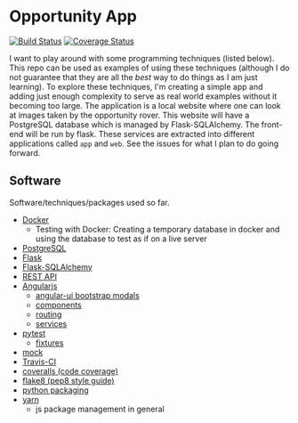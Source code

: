 # Opportunity App

[![Build Status](https://travis-ci.com/pbvarga1/docker_opportunity.svg?branch=master)](https://travis-ci.com/pbvarga1/docker_opportunity)
[![Coverage Status](https://coveralls.io/repos/github/pbvarga1/docker_opportunity/badge.svg?branch=master)](https://coveralls.io/github/pbvarga1/docker_opportunity?branch=master)

I want to play around with some programming techniques (listed below). This
repo can be used as examples of using these techniques (although I do not
guarantee that they are all the *best* way to do things as I am just learning).
To explore these techniques, I'm creating a simple app and adding just enough
complexity to serve as real world examples without it becoming too large. The
application is a local website where one can look at images taken by the
opportunity rover. This website will have a PostgreSQL database which is
managed by Flask-SQLAlchemy. The front-end will be run by flask. These services
are extracted into different applications called ``app`` and ``web``. See the
issues for what I plan to do going forward.


## Software

Software/techniques/packages used so far.

* [Docker](https://docs.docker.com/)
    * Testing with Docker: Creating a temporary database in docker and using
      the database to test as if on a live server
* [PostgreSQL](https://www.postgresql.org/docs/)
* [Flask](http://flask.pocoo.org/)
* [Flask-SQLAlchemy](http://flask-sqlalchemy.pocoo.org/2.3/)
* [REST API](https://en.wikipedia.org/wiki/Representational_state_transfer)
* [Angularjs](https://docs.angularjs.org/api)
    * [angular-ui bootstrap modals](https://angular-ui.github.io/bootstrap/#!#modal)
    * [components](https://docs.angularjs.org/guide/component)
    * [routing](https://docs.angularjs.org/tutorial/step_09)
    * [services](https://docs.angularjs.org/api/ng/type/angular.Module#service)
* [pytest](https://docs.pytest.org/en/latest/contents.html)
    * [fixtures](https://docs.pytest.org/en/latest/fixture.html)
* [mock](https://docs.python.org/3/library/unittest.mock.html)
* [Travis-CI](https://docs.travis-ci.com/)
* [coveralls (code coverage)](https://docs.coveralls.io/)
* [flake8 (pep8 style guide)](http://flake8.pycqa.org/en/latest/)
* [python packaging](https://packaging.python.org/tutorials/packaging-projects/#creating-setup-py)
* [yarn](https://yarnpkg.com/en/)
    * js package management in general
